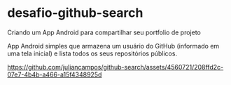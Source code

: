 # desafio-github-search
Criando um App Android para compartilhar seu portfolio de projeto 

App Android simples que armazena um usuário do GitHub (informado em uma tela inicial) e lista todos os seus repositórios públicos.

https://github.com/juliancampos/github-search/assets/4560721/208ffd2c-07e7-4b4b-a466-a15f4348925d
